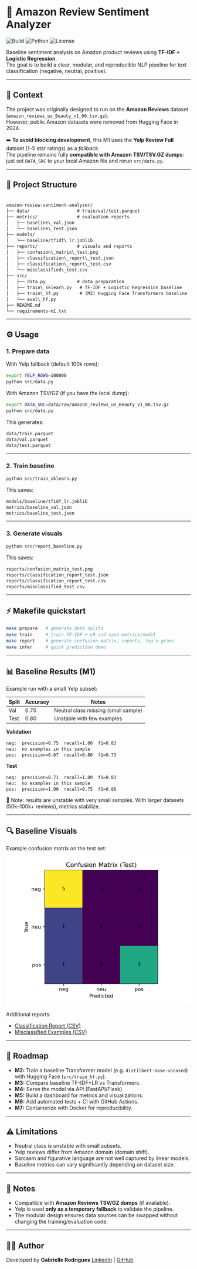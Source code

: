 # 🛒 Amazon Review Sentiment Analyzer

![Build](https://github.com/Gabxrielle/amazon-review-sentiment-analyzer/actions/workflows/ci.yml/badge.svg)
![Python](https://img.shields.io/badge/python-3.10%7C3.11-blue)
![License](https://img.shields.io/badge/license-MIT-green)

Baseline sentiment analysis on Amazon product reviews using **TF-IDF + Logistic Regression**.  
The goal is to build a clear, modular, and reproducible NLP pipeline for text classification (negative, neutral, positive).

---

## 📌 Context

The project was originally designed to run on the **Amazon Reviews** dataset (`amazon_reviews_us_Beauty_v1_00.tsv.gz`).  
However, public Amazon datasets were removed from Hugging Face in 2024.  

➡️ **To avoid blocking development**, this M1 uses the **Yelp Review Full** dataset (1–5 star ratings) as a *fallback*.  
The pipeline remains fully **compatible with Amazon TSV/TSV.GZ dumps**: just set `DATA_SRC` to your local Amazon file and rerun `src/data.py`.

---

## 📂 Project Structure

```

amazon-review-sentiment-analyzer/
├── data/                  # train/val/test.parquet
├── metrics/               # evaluation reports
│   ├── baseline\_val.json
│   └── baseline\_test.json
├── models/
│   └── baseline/tfidf\_lr.joblib
├── reports/               # visuals and reports
│   ├── confusion\_matrix\_test.png
│   ├── classification\_report\_test.json
│   ├── classification\_report\_test.csv
│   └── misclassified\_test.csv
├── src/
│   ├── data.py            # data preparation
│   ├── train\_sklearn.py   # TF-IDF + Logistic Regression baseline
│   ├── train\_hf.py        # (M2) Hugging Face Transformers baseline
│   └── eval\_hf.py
├── README.md
└── requirements-m1.txt

````

---

## ⚙️ Usage

### 1. Prepare data
With Yelp fallback (default 100k rows):
```bash
export YELP_ROWS=100000
python src/data.py
````

With Amazon TSV/GZ (if you have the local dump):

```bash
export DATA_SRC=data/raw/amazon_reviews_us_Beauty_v1_00.tsv.gz
python src/data.py
```

This generates:

```
data/train.parquet
data/val.parquet
data/test.parquet
```

---

### 2. Train baseline

```bash
python src/train_sklearn.py
```

This saves:

```
models/baseline/tfidf_lr.joblib
metrics/baseline_val.json
metrics/baseline_test.json
```

---

### 3. Generate visuals

```bash
python src/report_baseline.py
```

This saves:

```
reports/confusion_matrix_test.png
reports/classification_report_test.json
reports/classification_report_test.csv
reports/misclassified_test.csv
```

---

## ⚡ Makefile quickstart

```bash
make prepare   # generate data splits
make train     # train TF-IDF + LR and save metrics/model
make report    # generate confusion matrix, reports, top n-grams
make infer     # quick prediction demo
```

---

## 📊 Baseline Results (M1)

Example run with a small Yelp subset:

| Split | Accuracy | Notes                                |
| ----- | -------- | ------------------------------------ |
| Val   | 0.70     | Neutral class missing (small sample) |
| Test  | 0.80     | Unstable with few examples           |

**Validation**

```
neg:  precision=0.75  recall=1.00  f1=0.83
neu:  no examples in this sample
pos:  precision=0.67  recall=0.80  f1=0.73
```

**Test**

```
neg:  precision=0.71  recall=1.00  f1=0.83
neu:  no examples in this sample
pos:  precision=1.00  recall=0.75  f1=0.86
```

📌 Note: results are unstable with very small samples. With larger datasets (50k–100k+ reviews), metrics stabilize.

---

## 🔍 Baseline Visuals

Example confusion matrix on the test set:

![Confusion Matrix](reports/confusion_matrix_test.png)

Additional reports:

* [Classification Report (CSV)](reports/classification_report_test.csv)
* [Misclassified Examples (CSV)](reports/misclassified_test.csv)

---

## 🚀 Roadmap

* **M2:** Train a baseline Transformer model (e.g. `distilbert-base-uncased`) with Hugging Face (`src/train_hf.py`).
* **M3:** Compare baseline TF-IDF+LR vs Transformers.
* **M4:** Serve the model via API (FastAPI/Flask).
* **M5:** Build a dashboard for metrics and visualizations.
* **M6:** Add automated tests + CI with GitHub Actions.
* **M7:** Containerize with Docker for reproducibility.

---

## ⚠️ Limitations

* Neutral class is unstable with small subsets.
* Yelp reviews differ from Amazon domain (domain shift).
* Sarcasm and figurative language are not well captured by linear models.
* Baseline metrics can vary significantly depending on dataset size.

---

## 📖 Notes

* Compatible with **Amazon Reviews TSV/GZ dumps** (if available).
* Yelp is used **only as a temporary fallback** to validate the pipeline.
* The modular design ensures data sources can be swapped without changing the training/evaluation code.

---

## 👩‍💻 Author

Developed by **Gabrielle Rodrigues**
[LinkedIn](https://www.linkedin.com/in/grdrgs/) | [GitHub](https://github.com/Gabxrielle)

```